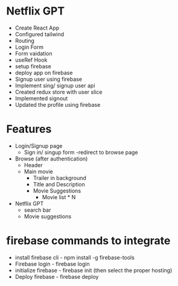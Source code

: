 # Netflix GPT
- Create React App
- Configured tailwind
- Routing
- Login Form
- Form vaidation
- useRef Hook
- setup firebase 
- deploy app on firebase
- Signup user using firebase
- Implement sing/ signup user api
- Created redux store with user slice
- Implemented signout
- Updated the profile using firebase

# Features 
- Login/Signup page
    - Sign in/ singup form
    -redirect to browse page
- Browse (after authentication)
    - Header
    - Main movie
        - Trailer in background
        - Title and Description
        - Movie Suggestions
            - Movie list * N
- Netflix GPT
    - search bar
    - Movie suggestions
    

# firebase commands to integrate
  - install firebase cli
        - npm install -g firebase-tools
  - Firebase login 
        - firebase login
  - initialize firebase 
        -  firebase init (then select the proper hosting)
  - Deploy firebase 
        - firebase deploy      